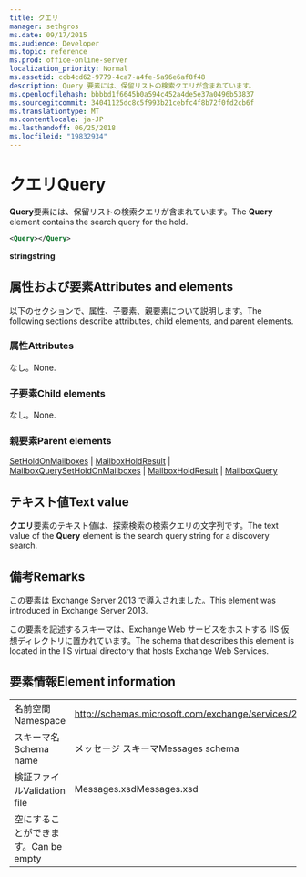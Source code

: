 ```yaml
---
title: クエリ
manager: sethgros
ms.date: 09/17/2015
ms.audience: Developer
ms.topic: reference
ms.prod: office-online-server
localization_priority: Normal
ms.assetid: ccb4cd62-9779-4ca7-a4fe-5a96e6af8f48
description: Query 要素には、保留リストの検索クエリが含まれています。
ms.openlocfilehash: bbbbd1f6645b0a594c452a4de5e37a0496b53837
ms.sourcegitcommit: 34041125dc8c5f993b21cebfc4f8b72f0fd2cb6f
ms.translationtype: MT
ms.contentlocale: ja-JP
ms.lasthandoff: 06/25/2018
ms.locfileid: "19832934"
---
```

# <a name="query"></a><span data-ttu-id="90010-103">クエリ</span><span class="sxs-lookup"><span data-stu-id="90010-103">Query</span></span>

<span data-ttu-id="90010-104">**Query**要素には、保留リストの検索クエリが含まれています。</span><span class="sxs-lookup"><span data-stu-id="90010-104">The **Query** element contains the search query for the hold.</span></span> 
  
```XML
<Query></Query>
```

 <span data-ttu-id="90010-105">**string**</span><span class="sxs-lookup"><span data-stu-id="90010-105">**string**</span></span>
## <a name="attributes-and-elements"></a><span data-ttu-id="90010-106">属性および要素</span><span class="sxs-lookup"><span data-stu-id="90010-106">Attributes and elements</span></span>

<span data-ttu-id="90010-107">以下のセクションで、属性、子要素、親要素について説明します。</span><span class="sxs-lookup"><span data-stu-id="90010-107">The following sections describe attributes, child elements, and parent elements.</span></span>
  
### <a name="attributes"></a><span data-ttu-id="90010-108">属性</span><span class="sxs-lookup"><span data-stu-id="90010-108">Attributes</span></span>

<span data-ttu-id="90010-109">なし。</span><span class="sxs-lookup"><span data-stu-id="90010-109">None.</span></span>
  
### <a name="child-elements"></a><span data-ttu-id="90010-110">子要素</span><span class="sxs-lookup"><span data-stu-id="90010-110">Child elements</span></span>

<span data-ttu-id="90010-111">なし。</span><span class="sxs-lookup"><span data-stu-id="90010-111">None.</span></span>
  
### <a name="parent-elements"></a><span data-ttu-id="90010-112">親要素</span><span class="sxs-lookup"><span data-stu-id="90010-112">Parent elements</span></span>

<span data-ttu-id="90010-113">[SetHoldOnMailboxes](setholdonmailboxes.md) | [MailboxHoldResult](mailboxholdresult.md) | [MailboxQuery](mailboxquery.md)</span><span class="sxs-lookup"><span data-stu-id="90010-113">[SetHoldOnMailboxes](setholdonmailboxes.md) | [MailboxHoldResult](mailboxholdresult.md) | [MailboxQuery](mailboxquery.md)</span></span>
  
## <a name="text-value"></a><span data-ttu-id="90010-114">テキスト値</span><span class="sxs-lookup"><span data-stu-id="90010-114">Text value</span></span>

<span data-ttu-id="90010-115">**クエリ**要素のテキスト値は、探索検索の検索クエリの文字列です。</span><span class="sxs-lookup"><span data-stu-id="90010-115">The text value of the **Query** element is the search query string for a discovery search.</span></span> 
  
## <a name="remarks"></a><span data-ttu-id="90010-116">備考</span><span class="sxs-lookup"><span data-stu-id="90010-116">Remarks</span></span>

<span data-ttu-id="90010-117">この要素は Exchange Server 2013 で導入されました。</span><span class="sxs-lookup"><span data-stu-id="90010-117">This element was introduced in Exchange Server 2013.</span></span>
  
<span data-ttu-id="90010-118">この要素を記述するスキーマは、Exchange Web サービスをホストする IIS 仮想ディレクトリに置かれています。</span><span class="sxs-lookup"><span data-stu-id="90010-118">The schema that describes this element is located in the IIS virtual directory that hosts Exchange Web Services.</span></span>
  
## <a name="element-information"></a><span data-ttu-id="90010-119">要素情報</span><span class="sxs-lookup"><span data-stu-id="90010-119">Element information</span></span>

|||
|:-----|:-----|
|<span data-ttu-id="90010-120">名前空間</span><span class="sxs-lookup"><span data-stu-id="90010-120">Namespace</span></span>  <br/> |http://schemas.microsoft.com/exchange/services/2006/messages  <br/> |
|<span data-ttu-id="90010-121">スキーマ名</span><span class="sxs-lookup"><span data-stu-id="90010-121">Schema name</span></span>  <br/> |<span data-ttu-id="90010-122">メッセージ スキーマ</span><span class="sxs-lookup"><span data-stu-id="90010-122">Messages schema</span></span>  <br/> |
|<span data-ttu-id="90010-123">検証ファイル</span><span class="sxs-lookup"><span data-stu-id="90010-123">Validation file</span></span>  <br/> |<span data-ttu-id="90010-124">Messages.xsd</span><span class="sxs-lookup"><span data-stu-id="90010-124">Messages.xsd</span></span>  <br/> |
|<span data-ttu-id="90010-125">空にすることができます。</span><span class="sxs-lookup"><span data-stu-id="90010-125">Can be empty</span></span>  <br/> ||
   

